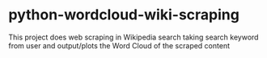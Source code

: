 # python-wordcloud-wiki-scraping
This project does web scraping in Wikipedia search taking search keyword from user and output/plots the Word Cloud of the scraped content
